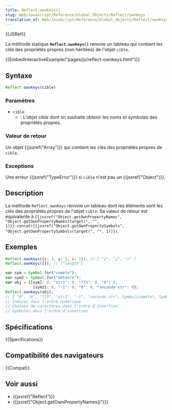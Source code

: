 ```yaml
---
title: Reflect.ownKeys()
slug: Web/JavaScript/Reference/Global_Objects/Reflect/ownKeys
translation_of: Web/JavaScript/Reference/Global_Objects/Reflect/ownKeys
---
```


{{JSRef}}

La méthode statique **`Reflect.ownKeys()`** renvoie un tableau qui contient les clés des propriétés propres (non héritées) de l'objet `cible`.

{{EmbedInteractiveExample("pages/js/reflect-ownkeys.html")}}

## Syntaxe

```js
Reflect.ownKeys(cible)
```

### Paramètres

- `cible`
  - : L'objet cible dont on souhaite obtenir les noms et symboles des propriétés propres.

### Valeur de retour

Un objet {{jsxref("Array")}} qui contient les clés des propriétés propres de `cible`.

### Exceptions

Une erreur {{jsxref("TypeError")}} si `cible` n'est pas un {{jsxref("Object")}}.

## Description

La méthode `Reflect.ownKeys` renvoie un tableau dont les éléments sont les clés des propriétés propres de l'objet `cible`. Sa valeur de retour est équivalente à `{{jsxref("Object.getOwnPropertyNames", "Object.getOwnPropertyNames(target)", "", 1)}}.concat({{jsxref("Object.getOwnPropertySymbols", "Object.getOwnPropertySymbols(target)", "", 1)}})`.

## Exemples

```js
Reflect.ownKeys({z: 3, y: 2, x: 1}); // [ "z", "y", "x" ]
Reflect.ownKeys([]); // ["length"]

var sym = Symbol.for("comète");
var sym2 = Symbol.for("météore");
var obj = {[sym]: 0, "str1": 0, "773": 0, "0": 0,
            [sym2]: 0, "-1": 0, "8": 0, "seconde str": 0};
Reflect.ownKeys(obj);
// [ "0", "8", "773", "str1", "-1", "seconde str", Symbol(comète), Symbol(météore) ]
// Indices dans l'ordre numérique
// Chaînes de caractères dans l'ordre d'insertion
// Symboles dans l'ordre d'insertion
```

## Spécifications

{{Specifications}}

## Compatibilité des navigateurs

{{Compat}}

## Voir aussi

- {{jsxref("Reflect")}}
- {{jsxref("Object.getOwnPropertyNames()")}}
